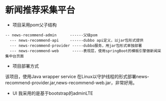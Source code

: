 # 新闻推荐采集平台

- 项目采用pom父子结构
```
-- news-recommend-admin      ------父级pom
  --- news-recommend-api     ------dubbo api定义，以jar包形式提供
  --- news-recommend-provider -----dubbo服务，用jar包形式单独部署
  --- news-recommend-web      -----表现层，使用springBoot的模板引擎做新闻采集中台页面
```

- 项目部署方式

该项目，使用Java wrapper service 在Linux以守护线程的形式部署news-recommend-provider.jar,news-recommend-web.jar，非常好用。

- UI
我采用的是基于bootstrap的adminLTE
